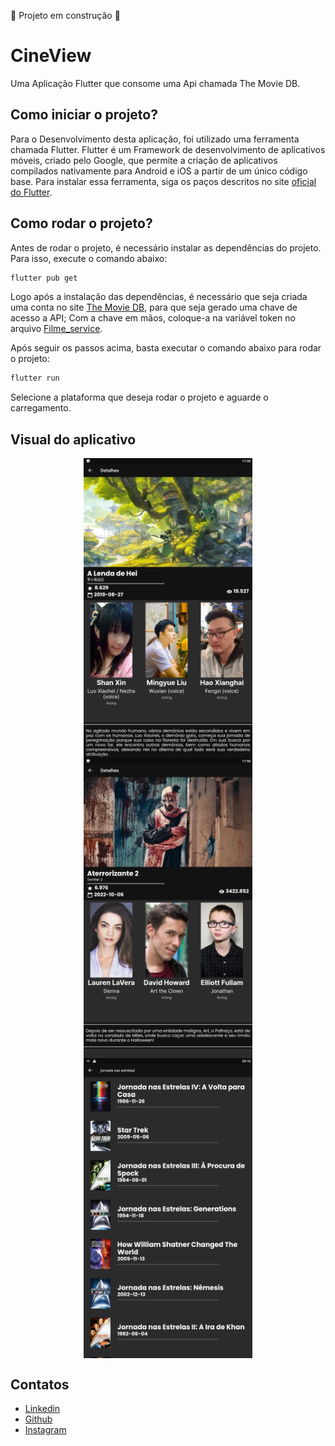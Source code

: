 :construction: Projeto em construção :construction:
# CineView

Uma Aplicação Flutter que consome uma Api chamada The Movie DB.

## Como iniciar o projeto?

Para o Desenvolvimento desta aplicação, foi utilizado uma ferramenta chamada Flutter. Flutter é um
Framework de desenvolvimento de aplicativos móveis, criado pelo Google, que permite a criação de
aplicativos compilados nativamente para Android e iOS a partir de um único código base.
Para instalar essa ferramenta, siga os paços descritos no site [oficial do Flutter](https://flutter.dev/docs/get-started/install).

## Como rodar o projeto?

Antes de rodar o projeto, é necessário instalar as dependências do projeto. Para isso, execute o
comando abaixo:

```bash
flutter pub get
```

Logo após a instalação das dependências, é necessário que seja criada uma conta no
site [The Movie DB](https://www.themoviedb.org/), para que seja gerado uma chave de acesso a API;
Com a chave em mãos, coloque-a na variável token no
arquivo [Filme_service](lib/src/services/filme_service.dart).

Após seguir os passos acima, basta executar o comando abaixo para rodar o projeto:

```bash
flutter run
```

Selecione a plataforma que deseja rodar o projeto e aguarde o carregamento.

## Visual do aplicativo

<div align='center'>
        <img align="center" width="270"  height="480" src="Screenshot_Home.png">
        <img align="center" width="270"  height="480" src="Screenshot_Details.png">
        <img align="center" width="270"  height="480" src="Screenshot_Search.png">
</div>

## Contatos

- [Linkedin](https://www.linkedin.com/in/nayron-moura)
- [Github](https://www.github.com/nayronmoura)
- [Instagram](https://www.instagram.com/nayronmoura)
